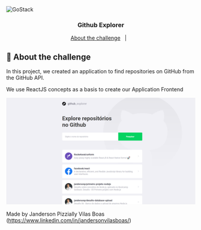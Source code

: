<img alt="GoStack" src="https://storage.googleapis.com/golden-wind/bootcamp-gostack/header-desafios.png" />

<h3 align="center">
  Github Explorer
</h3>

<p align="center">
  <a href="#rocket-sobre-o-desafio">About the challenge</a>&nbsp;&nbsp;&nbsp;|&nbsp;&nbsp;&nbsp;
</p>

## :rocket: About the challenge
In this project, we created an application to find repositories on GitHub from the GitHub API.

We use ReactJS concepts as a basis to create our Application Frontend

<p align="center">
  <img  src="./src/assets/application.png">
</p>


Made by Janderson Pizzially Vilas Boas (https://www.linkedin.com/in/jandersonvilasboas/)
